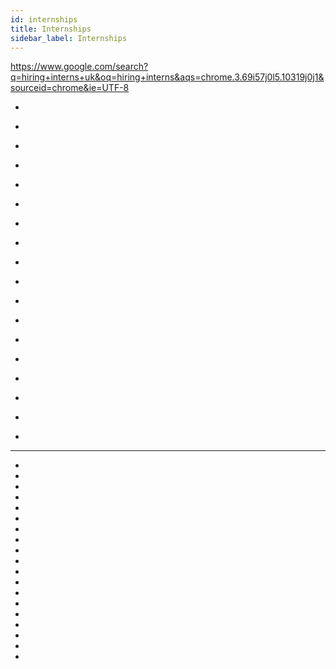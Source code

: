 ```yaml
---
id: internships
title: Internships
sidebar_label: Internships
---
```


https://www.google.com/search?q=hiring+interns+uk&oq=hiring+interns&aqs=chrome.3.69i57j0l5.10319j0j1&sourceid=chrome&ie=UTF-8

- [](https://www.gov.uk/employment-rights-for-interns)
- [](https://hiring.monster.co.uk/hr/hr-best-practices/recruiting-hiring-advice/attracting-job-candidates/thinking-of-hiring-an-intern.aspx)
- [](https://targetjobs.co.uk/internships/advice/275017-the-law-on-unpaid-internships-know-your-rights)
- [](https://www.theguardian.com/society/2018/feb/08/initiative-to-crack-down-on-unpaid-internships-launched-in-uk)
- [](https://www.internwise.co.uk/)
- [](https://www.rocketlawyer.co.uk/article/hiring-an-intern.rl)
- [](https://blog.dropbox.com/topics/work-culture/what-happens-when-we-stop-looking-at-careers-through-the-lens-of)
- [](https://angel.co/blog/why-naval-ravikant-thinks-remote-work-is-the-future)

- [](https://www.producthunt.com/posts/slogro)
- [](https://www.producthunt.com/posts/newcraft)
- [](https://www.forbes.com/sites/ruthumoh/2019/03/13/diversity-in-tech-how-one-vc-firm-is-partnering-with-historically-black-colleges-to-address-the-pipeline-issue/#3b6cccca12fa)
- [](https://medium.com/@rrhoover/the-problems-in-remote-working-1a6f165585d)
- [](https://github.com/christine-hu/summer-2019-internships)

- [](https://www.intercom.com/blog/what-i-learned-when-choosing-my-internship/)
- [](https://www.intercom.com/blog/inbound-recruiting-engineers/)
- [](https://www.intercom.com/blog/how-we-hire-engineers-part-2-culture-contribution/)
- []()
- []()


-----------
- [](https://medium.freecodecamp.org/outreachy-what-how-why-4fb60d10a228)
- [](https://medium.freecodecamp.org/how-i-got-a-remote-paid-internship-at-mozilla-through-outreachy-60958fe9264a)
- [](https://medium.freecodecamp.org/10-things-i-learnt-during-my-software-engineering-internship-bb88369cb13c)
- [](https://medium.com/@ericbburns/applying-for-a-product-design-internship-4b4e276475cb)
- [](https://medium.com/@justinemoore_85088/how-to-find-a-vc-internship-4bf8401c4877)
- [](https://uxplanet.org/what-i-learned-from-my-first-ux-internship-at-the-home-depot-d2c803cea68a)
- [](https://medium.com/hng-internship/first-steps-for-the-internship-8157b26f4c26)
- [](https://medium.com/@minhhoang_50731/landing-first-internship-2e27d0163d3e)
- [](https://towardsdatascience.com/my-first-data-scientist-internship-7f7aa2ee4040)
- [](https://medium.freecodecamp.org/landing-a-software-engineering-internship-66e0d541539a)
- [](https://uxplanet.org/3-valuable-lessons-from-my-first-ux-design-internship-2489ab31b9cb)
- [](https://medium.freecodecamp.org/how-i-got-my-software-engineering-internship-after-4-months-of-self-study-5b5c4836bd6f)
- [](https://medium.freecodecamp.org/how-to-land-a-top-notch-tech-job-as-a-student-5c97fec82f3d)
- [](https://medium.com/interned-up/4-steps-to-landing-any-silicon-valley-tech-internship-8fab19c16177)
- [](https://medium.com/@joanna.chen/how-i-landed-a-google-internship-in-6-months-683c3ac33cc4)
- [](https://medium.freecodecamp.org/ace-your-developer-internship-with-these-simple-steps-38134130bab1)
- [](https://uxplanet.org/the-unspoken-truths-of-your-first-ux-design-internship-272684a140c2)
- [](https://www.roberthalf.com/blog/management-tips/how-to-hire-and-retain-web-developers)
- []()
